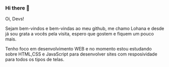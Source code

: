 ### Hi there 👋
Oi, Devs! 

Sejam bem-vindos e bem-vindas ao meu github, me chamo Lohana 
e desde já sou grata a vocês pela visita, espero que gostem e fiquem um pouco mais.

Tenho foco em desenvolvimento WEB e no momento estou estudando sobre HTML,CSS e JavaScript
para desenvolver sites com resposividade para todos os tipos de telas.


<center>
  <table>
<!--
**lohanasales/lohanasales** is a ✨ _special_ ✨ repository because its `README.md` (this file) appears on your GitHub profile.

Here are some ideas to get you started:

 🌱 I’m currently learning ...- 👯 I’m looking to collaborate on ...
 
 
- 🤔 I’m looking for help with ...
- 💬 Ask me about ...
- 📫 How to reach me: ...
- 😄 Pronouns: ...
- ⚡ Fun fact: ...
-->
